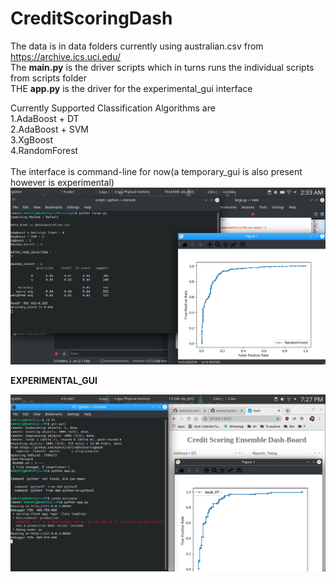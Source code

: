 # CreditScoringDash
The data is in data folders currently using australian.csv from https://archive.ics.uci.edu/<br>
The **main.py** is the driver scripts which in turns runs the individual scripts from scripts folder<br>
THE **app.py** is the driver for the experimental_gui interface<br>

Currently Supported Classification Algorithms are<br>
  1.AdaBoost + DT<br>
  2.AdaBoost + SVM<br>
  3.XgBoost<br>
  4.RandomForest<br>
  <br>
The interface is command-line for now(a temporary_gui is also present however is experimental)<br>
![program_view](/misc/lol11.png)<br>

**EXPERIMENTAL_GUI**<br>

![temp_GUI](/misc/lol12.png)

